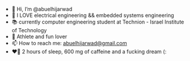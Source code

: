 - 👋 Hi, I’m @abuelhijarwad
- 👀 I LOVE electrical engineering && embedded systems engineering
- 📚 currently computer engineering student at Technion - Israel Institute of Technology
- 🥊 Athlete and fun lover 
- 📫 How to reach me: abuelhijarwad@gmail.com
- ❤️‍🔥 2 hours of sleep, 600 mg of caffeine and a fucking dream (:
